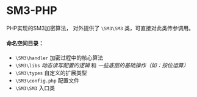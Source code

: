 # SM3-PHP

PHP实现的SM3加密算法，
对外提供了 `\SM3\SM3` 类，可直接对此类传参调用。

#### 命名空间目录：

- `\SM3\handler`
    加密过程中的核心算法
- `\SM3\libs`
    *动态读写配置的逻辑* 和 *一些底层的基础操作（如：按位运算）*
- `\SM3\types`
    自定义的扩展类型
- `\SM3\config.php`
    配置文件
- `\SM3\SM3`
    入口类